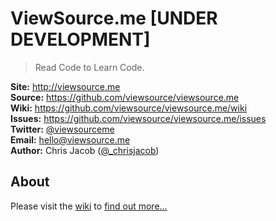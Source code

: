 # ViewSource.me [UNDER DEVELOPMENT]

> Read Code to Learn Code.  

**Site:** http://viewsource.me   
**Source:** https://github.com/viewsource/viewsource.me   
**Wiki:** https://github.com/viewsource/viewsource.me/wiki  
**Issues:** https://github.com/viewsource/viewsource.me/issues  
**Twitter:** [@viewsourceme](https://twitter.com/viewsourceme)   
**Email:** hello@viewsource.me   
**Author:** Chris Jacob ([@_chrisjacob](https://twitter.com/_chrisjacob))  
  
## About

Please visit the [wiki](https://github.com/viewsource/viewsource.me/wiki) to [find out more...](https://github.com/viewsource/viewsource.me/wiki)

